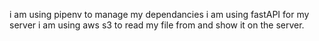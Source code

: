 i am using pipenv to manage my dependancies
i am using fastAPI for my server
i am using aws s3 to read my file from and show it on the server.
